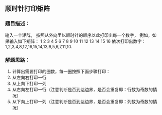 ## 顺时针打印矩阵

### 题目描述：
输入一个矩阵， 按照从外向里以顺时针的顺序以此打印出每一个数字， 例如，如果输入如下矩阵：
    1   2   3   4
    5   6   7   8
    9   10  11  12
    13  14  15  16
依次打印出数字：
1,2,3,4,8,12,16,15,14,13,9,5,6,7,11,10.

### 解题思路：
1. 计算出需要打印的圈数，每一圈按照下面步骤打印：
2. 从左向右打印一行
3. 从上向下打印一列
4. 从右向左打印一行（注意判断是否到达边界，是否会重复即：行数为奇数的情况）
5. 从下向上打印一列（注意判断是否到达边界，是否会重复即：列数为奇数的情况）
